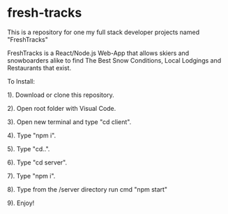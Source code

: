 # fresh-tracks

This is a repository for one my full stack developer projects named "FreshTracks"

FreshTracks is a React/Node.js Web-App that allows skiers and snowboarders alike to find The Best Snow Conditions, Local Lodgings and Restaurants that exist.  

To Install: 

1). Download or clone this repository.

2). Open root folder with Visual Code.

3). Open new terminal and type "cd client".

4). Type "npm i".

5). Type "cd..".

6). Type "cd server".

7). Type "npm i".

8). Type from the /server directory run cmd "npm start"

9). Enjoy!
